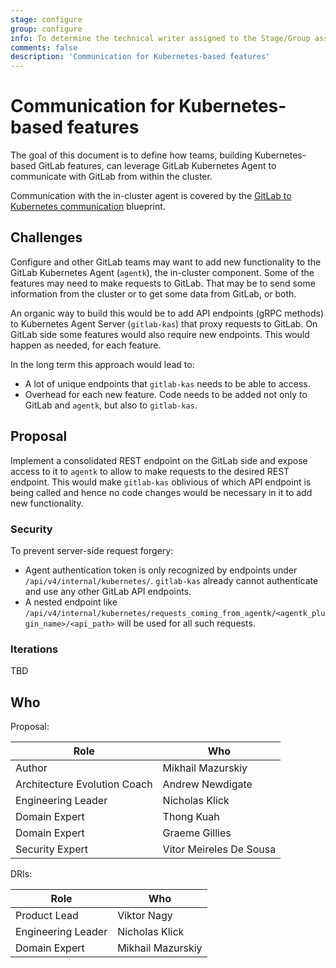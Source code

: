 ```yaml
---
stage: configure
group: configure
info: To determine the technical writer assigned to the Stage/Group associated with this page, see https://about.gitlab.com/handbook/engineering/ux/technical-writing/#designated-technical-writers
comments: false
description: 'Communication for Kubernetes-based features'
---
```


# Communication for Kubernetes-based features

The goal of this document is to define how teams, building Kubernetes-based GitLab features, can leverage GitLab Kubernetes Agent to communicate with GitLab from within the cluster.

Communication with the in-cluster agent is covered by the [GitLab to Kubernetes communication](../gitlab_to_kubernetes_communication/index.md) blueprint.

## Challenges

Configure and other GitLab teams may want to add new functionality to the GitLab Kubernetes Agent (`agentk`), the in-cluster component. Some of the features may need to make requests to GitLab. That may be to send some information from the cluster or to get some data from GitLab, or both. 

An organic way to build this would be to add API endpoints (gRPC methods) to Kubernetes Agent Server (`gitlab-kas`) that proxy requests to GitLab. On GitLab side some features would also require new endpoints. This would happen as needed, for each feature.

In the long term this approach would lead to:

- A lot of unique endpoints that `gitlab-kas` needs to be able to access.
- Overhead for each new feature. Code needs to be added not only to GitLab and `agentk`, but also to `gitlab-kas`.

## Proposal

Implement a consolidated REST endpoint on the GitLab side and expose access to it to `agentk` to allow to make requests to the desired REST endpoint. This would make `gitlab-kas` oblivious of which API endpoint is being called and hence no code changes would be necessary in it to add new functionality.

### Security

To prevent server-side request forgery:

- Agent authentication token is only recognized by endpoints under `/api/v4/internal/kubernetes/`. `gitlab-kas` already cannot authenticate and use any other GitLab API endpoints.
- A nested endpoint like `/api/v4/internal/kubernetes/requests_coming_from_agentk/<agentk_plugin_name>/<api_path>` will be used for all such requests.

### Iterations

TBD

## Who

Proposal:

<!-- vale gitlab.Spelling = NO -->

| Role                         | Who
|------------------------------|-------------------------|
| Author                       |    Mikhail Mazurskiy    |
| Architecture Evolution Coach |    Andrew Newdigate     |
| Engineering Leader           |    Nicholas Klick       |
| Domain Expert                |    Thong Kuah           |
| Domain Expert                |    Graeme Gillies       |
| Security Expert              | Vitor Meireles De Sousa |

DRIs:

| Role                         | Who
|------------------------------|------------------------|
| Product Lead                 |    Viktor Nagy         |
| Engineering Leader           |    Nicholas Klick      |
| Domain Expert                |    Mikhail Mazurskiy   |

<!-- vale gitlab.Spelling = YES -->
